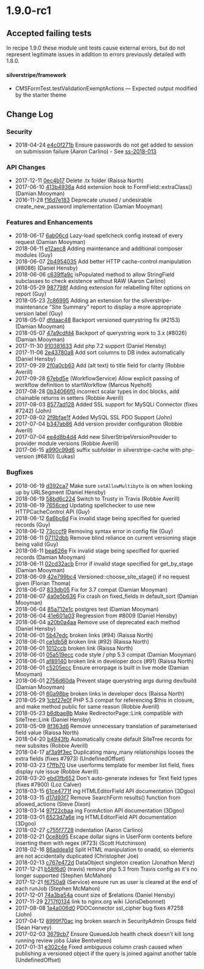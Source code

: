 # 1.9.0-rc1

## Accepted failing tests

In recipe 1.9.0 these module unit tests cause external errors, but do not represent legitimate issues in addition to errors previously detailed with 1.8.0.

#### silverstripe/framework

 * CMSFormTest.testValidationExemptActions — Expected output modified by the starter theme

<!--- Changes below this line will be automatically regenerated -->

## Change Log

### Security

 * 2018-04-24 [e4c0f271b](https://github.com/silverstripe/silverstripe-framework/commit/e4c0f271b00765b46ce85e614d0c48aad4e72630) Ensure passwords do not get added to session on submission failure (Aaron Carlino) - See [ss-2018-013](https://www.silverstripe.org/download/security-releases/ss-2018-013)

### API Changes

 * 2017-12-11 [0ec4b17](https://github.com/silverstripe/silverstripe-spellcheck/commit/0ec4b1772262c18b6d54f95683883a96a94221f8) Delete .tx folder (Raissa North)
 * 2017-06-10 [413b4936a](https://github.com/silverstripe/silverstripe-framework/commit/413b4936a1cfe6447832c08c26a4fceb9a3a36a6) Add extension hook to FormField::extraClass() (Damian Mooyman)
 * 2016-11-28 [f16d7e183](https://github.com/silverstripe/silverstripe-framework/commit/f16d7e1838d834575738086326d1191db3a5cfd8) Deprecate unused / undesirable create_new_password implementation (Damian Mooyman)

### Features and Enhancements

 * 2018-06-17 [6ab06cd](https://github.com/silverstripe/silverstripe-spellcheck/commit/6ab06cd5fb62408192bf5e5d5bb9066cf5bbacf1) Lazy-load spellcheck config instead of every request (Damian Mooyman)
 * 2018-06-11 [e12aec8](https://github.com/silverstripe/cwp-recipe-basic/commit/e12aec89d64f5662ede222908bc8fa8e3793e036) Adding maintenance and additional composer modules (Guy)
 * 2018-06-07 [2b4954035](https://github.com/silverstripe/silverstripe-framework/commit/2b4954035f950beef9be8ba8e36a2b620d6aa332) Add better HTTP cache-control manipulation (#8086) (Daniel Hensby)
 * 2018-06-06 [c639ffa9c](https://github.com/silverstripe/silverstripe-framework/commit/c639ffa9ce181cdb979a5c954e912ebfc4162f42) isPopulated method to allow StringField subclasses to check existence without RAW (Aaron Carlino)
 * 2018-05-29 [987798f](https://github.com/silverstripe/cwp/commit/987798f11785471adf34663240b441917d8fb808) Adding extension for relabelling filter options on report (Guy)
 * 2018-05-23 [7c86995](https://github.com/silverstripe/cwp/commit/7c8699598d67485a57abb3fe69774e5c61ba8b7e) Adding an extension for the silverstripe-maintenance "Site Summary" report to display a more appropriate version label (Guy)
 * 2018-05-07 [dfdaac48](https://github.com/silverstripe/silverstripe-cms/commit/dfdaac48ca38e179efcfb2cfd905baa577b379fd) Backport versioned querystring fix (#2153) (Damian Mooyman)
 * 2018-05-07 [47a9cdfd4](https://github.com/silverstripe/silverstripe-framework/commit/47a9cdfd49146e769760e8d8db3f01925597de41) Backport of querystring work to 3.x (#8026) (Damian Mooyman)
 * 2017-11-30 [910381633](https://github.com/silverstripe/silverstripe-framework/commit/9103816333e790a9b7cd84994e00e0941e34de39) Add php 7.2 support (Daniel Hensby)
 * 2017-11-06 [2e43780a8](https://github.com/silverstripe/silverstripe-framework/commit/2e43780a8ae664ead109bd99c094f3873defbfea) Add sort columns to DB index automatically (Daniel Hensby)
 * 2017-09-28 [2f0a0cb63](https://github.com/silverstripe/silverstripe-framework/commit/2f0a0cb63f12c9428cce9403fdd11dd155f73116) Add (alt text) to title field for clarity (Robbie Averill)
 * 2017-09-28 [67ebd5e](https://github.com/symbiote/silverstripe-advancedworkflow/commit/67ebd5efe05ffc389d2a761d8347576bb79541a1) (WorkflowService) Allow explicit passing of workflow definition to startWorkflow (Marcus Nyeholt)
 * 2017-08-28 [0b34066f0](https://github.com/silverstripe/silverstripe-framework/commit/0b34066f0cec8de2c1afdd717613ffab201d02a8) incorrect scalar types in doc blocks, add chainable returns in setters (Robbie Averill)
 * 2017-08-03 [8577ad128](https://github.com/silverstripe/silverstripe-framework/commit/8577ad128059f4c508f03df4e5566c09fe161be5) Added SSL support for MySQLi Connector (fixes #7242) (John)
 * 2017-08-02 [2f9bfae1f](https://github.com/silverstripe/silverstripe-framework/commit/2f9bfae1f9f6bb2d33e3f979601e0abae243a7f6) Added MySQL SSL PDO Support (John)
 * 2017-07-04 [b347ab86](https://github.com/silverstripe/silverstripe-cms/commit/b347ab866d50a589a598fa4f27fef787a24d9879) Add version provider configuration (Robbie Averill)
 * 2017-07-04 [ee4d8b4d4](https://github.com/silverstripe/silverstripe-framework/commit/ee4d8b4d4e22a25b86c90785c45cc480f8423861) Add new SilverStripeVersionProvider to provider module versions (Robbie Averill)
 * 2017-06-15 [a990c99d6](https://github.com/silverstripe/silverstripe-framework/commit/a990c99d6e6f477ab6e973ada13f9dff234682f5) suffix subfolder in silverstripe-cache with php-version (#6810) (Lukas)

### Bugfixes

 * 2018-06-19 [d392ca7](https://github.com/silverstripe/silverstripe-blog/commit/d392ca72f19e607f69973f635b559229c61d337a) Make sure `setAllowMultibyte` is on when looking up by URLSegment (Daniel Hensby)
 * 2018-06-19 [58bd6c224](https://github.com/silverstripe/silverstripe-framework/commit/58bd6c2248282b9ef6fb940cc6792a7b8c436fbf) Switch to Trusty in Travis (Robbie Averill)
 * 2018-06-19 [7656ced](https://github.com/silverstripe/silverstripe-spellcheck/commit/7656ced351f85d43d2a0a48e370c01543d472a1f) Updating spellchecker to use new HTTPCacheControl API (Guy)
 * 2018-06-12 [6a6bc6d](https://github.com/silverstripe/silverstripe-translatable/commit/6a6bc6d677e079064bed77a084c54adb240e2c98) Fix invalid stage being specified for queried records (Guy)
 * 2018-06-12 [73cccf9](https://github.com/silverstripe/cwp-installer/commit/73cccf9eb62f8481452ab85e2b684936e3a5ead2) Removing syntax error in config file (Guy)
 * 2018-06-11 [07112dbb](https://github.com/silverstripe/silverstripe-cms/commit/07112dbb0bbc4bd624e44586ef3faccdcff1acd1) Remove blind reliance on current versioning stage being valid (Guy)
 * 2018-06-11 [bea626e](https://github.com/silverstripe/silverstripe-translatable/commit/bea626eba3b641872e63fcba548dcc407599c218) Fix invalid stage being specified for queried records (Damian Mooyman)
 * 2018-06-11 [02cd32acb](https://github.com/silverstripe/silverstripe-framework/commit/02cd32acb3db7b8e3ec5b3617ce6fb5c84fca9d8) Error if invalid stage specified for get_by_stage (Damian Mooyman)
 * 2018-06-09 [42e799bc4](https://github.com/silverstripe/silverstripe-framework/commit/42e799bc43eb83660bc4d35c9c6c5bf7f23989a8) Versioned::choose_site_stage() if no request given (Florian Thoma)
 * 2018-06-07 [833db05](https://github.com/silverstripe/silverstripe-sharedraftcontent/commit/833db051616ab34c1ab5808be6539cd3e8c2d2fc) Fix for 3.7 compat (Damian Mooyman)
 * 2018-06-07 [4a0e5b636](https://github.com/silverstripe/silverstripe-framework/commit/4a0e5b63678cab6e62f175f61040bfda7ac0ab48) Fix crash on fixed_fields in default_sort (Damian Mooyman)
 * 2018-06-04 [85a712e1c](https://github.com/silverstripe/silverstripe-framework/commit/85a712e1c9288a398de03e374a8a3bb980486d82) postgres test (Damian Mooyman)
 * 2018-06-04 [41e601a03](https://github.com/silverstripe/silverstripe-framework/commit/41e601a036307065d9ea2ba8862f67be738d402f) Regression from #8009 (Daniel Hensby)
 * 2018-06-04 [a20b0a4aa](https://github.com/silverstripe/silverstripe-framework/commit/a20b0a4aa6ea7390f20513c3205debda652f5ca0) Remove use of deprecated each method (Daniel Hensby)
 * 2018-06-01 [5b47edc](https://github.com/silverstripe/cwp/commit/5b47edc5416cf8a4c8b1b9e2b6bea4bd50f0fb17) broken links (#94) (Raissa North)
 * 2018-06-01 [ce1db58](https://github.com/silverstripe/cwp/commit/ce1db58045b6b1cfcfda8cc2ef7d88d1a3e0f17d) broken link (#92) (Raissa North)
 * 2018-06-01 [1012ccb](https://github.com/silverstripe/cwp/commit/1012ccbb4c231caae30faa398c4aca935c5a3048) broken link (Raissa North)
 * 2018-06-01 [05a519ecc](https://github.com/silverstripe/silverstripe-framework/commit/05a519ecc5c8f68e049b68714c2ea60d9abd0e54) code style / php 5.3 compat (Damian Mooyman)
 * 2018-06-01 [af89140](https://github.com/silverstripe/cwp/commit/af8914063d3a3a8298ef6c3936f72ddd51d7174d) broken link in developer docs (#91) (Raissa North)
 * 2018-06-01 [c5205ecc](https://github.com/silverstripe/silverstripe-cms/commit/c5205ecc1fe291ca453c94b28e31af296219b921) Ensure errorpage is built in live mode (Damian Mooyman)
 * 2018-06-01 [2756d60da](https://github.com/silverstripe/silverstripe-framework/commit/2756d60da28e371ea16bec7d478594c1579fc77b) Prevent stage querystring args during dev/build (Damian Mooyman)
 * 2018-06-01 [60a98be](https://github.com/silverstripe/cwp/commit/60a98be6391ec70f7fc6c4847ed2c9f60a44686c) broken links in developer docs (Raissa North)
 * 2018-05-29 [1cbf27e0f](https://github.com/silverstripe/silverstripe-framework/commit/1cbf27e0f47c3547914b03193d0f5f77c87ff8d5) PHP 5.3 compat for referencing $this in closure, and make method public for same reason (Robbie Averill)
 * 2018-05-23 [b6dbae8b](https://github.com/silverstripe/silverstripe-cms/commit/b6dbae8b07911f3e3a55babbb6c671ededa2d3b4) Make RedirectorPage::Link compatible with SiteTree::Link (Daniel Hensby)
 * 2018-05-09 [8f363d6](https://github.com/silverstripe/silverstripe-userforms/commit/8f363d6b608b08a70c423a56473d673cbda923ff) Remove unnecessary translation of parameterised field value (Raissa North)
 * 2018-04-20 [b4943fb](https://github.com/silverstripe/silverstripe-subsites/commit/b4943fb77c4ee612bb8bc16772866f0f06e2501b) Automatically create default SiteTree records for new subsites (Robbie Averill)
 * 2018-04-17 [af3a9f3ec](https://github.com/silverstripe/silverstripe-framework/commit/af3a9f3ec8a5465f841c5aa8ee1faf40c1b76bf4) Duplicating many_many relationships looses the extra fields (fixes #7973) (UndefinedOffset)
 * 2018-03-23 [f7ffb70](https://github.com/silverstripe/silverstripe-userforms/commit/f7ffb706ce784fbdcf388ce888b0df9ff934b5b9) Use userforms template for member list field, fixes display rule issue (Robbie Averill)
 * 2018-03-20 [ebd3fb652](https://github.com/silverstripe/silverstripe-framework/commit/ebd3fb6526eb3ee9359111e548d9f6b6e0323e97) Don't auto-generate indexes for Text field types (fixes #7900) (Loz Calver)
 * 2018-03-15 [61ce4771f](https://github.com/silverstripe/silverstripe-framework/commit/61ce4771f91367cbb4b8a1bf61e2af51964714df) ing HTMLEditorField API documentation (3Dgoo)
 * 2018-03-15 [d17d93f7](https://github.com/silverstripe/silverstripe-cms/commit/d17d93f784a6e01f3d396c55adc623d69a90261a) Remove SearchForm results() function from allowed_actions (Steve Dixon)
 * 2018-03-14 [97f22cbaa](https://github.com/silverstripe/silverstripe-framework/commit/97f22cbaa5d683cca2f65370a9b827314317436d) ing FormAction API documentation (3Dgoo)
 * 2018-03-01 [6523d7a6e](https://github.com/silverstripe/silverstripe-framework/commit/6523d7a6eb3905d5e3cf24120d33232e1eb5d789) ing HTMLEditorField API documentation (3Dgoo)
 * 2018-02-27 [c755f7728](https://github.com/silverstripe/silverstripe-framework/commit/c755f77288bcbd5e6777f94d8499264446b456f0) indentation (Aaron Carlino)
 * 2018-02-21 [0ce8b95](https://github.com/silverstripe/silverstripe-userforms/commit/0ce8b95546f234bc2e1d2727d0816ccb9017e305) Escape dollar signs in UserForm contents before inserting them with regex (#723) (Scott Hutchinson)
 * 2018-02-16 [86addea1d](https://github.com/silverstripe/silverstripe-framework/commit/86addea1d2a7b2e28ae8115279ae358bcb46648a) Split HTML manipulation to onadd, so elements are not accidentally duplicated (Christopher Joe)
 * 2018-02-13 [c767e472d](https://github.com/silverstripe/silverstripe-framework/commit/c767e472dc494408460ef47c27b8d34475da4ac6) DataObject singleton creation (Jonathon Menz)
 * 2017-12-21 [b58f6d0](https://github.com/symbiote/silverstripe-queuedjobs/commit/b58f6d0af2ec4374422a6563b2cde749ab46f630) (travis) remove php 5.3 from Travis config as it's no longer supported (Stephen McMahon)
 * 2017-12-21 [f6750a9](https://github.com/symbiote/silverstripe-queuedjobs/commit/f6750a9849eaa3fa51d08460282e4a114a10cd50) (Service) ensure run as user is cleared at the end of each runJob (Stephen McMahon)
 * 2017-12-01 [74a3ba54a](https://github.com/silverstripe/silverstripe-framework/commit/74a3ba54ae3f02158ba81622bd9933ae3e98c665) count size of $relations (Daniel Hensby)
 * 2017-11-29 [2717f0134](https://github.com/silverstripe/silverstripe-framework/commit/2717f013447069fd1879b24140dd84145ece9cef) link to nginx.org wiki (JorisDebonnet)
 * 2017-08-08 [1a4a006d0](https://github.com/silverstripe/silverstripe-framework/commit/1a4a006d09e4397c3126fcf32c61692f90834b8a) PDOConnector ssl_cipher bug fixes #7258 (John)
 * 2017-04-12 [8999f70ac](https://github.com/silverstripe/silverstripe-framework/commit/8999f70acc0fa9853c94786da8c3b5c713f8a359) ing broken search in SecurityAdmin Groups field (Sean Harvey)
 * 2017-02-03 [3679cb7](https://github.com/silverstripe/silverstripe-contentreview/commit/3679cb7f7d35716f5309fd46fd26541009e7ee91) Ensure QueuedJob health check doesn't kill long running review jobs (Jake Bentvelzen)
 * 2017-01-31 [e302c4e](https://github.com/silverstripe/silverstripe-translatable/commit/e302c4ec46f107d309eab443087786709d300bd3) Fixed ambiguous column crash caused when publishing a versioned object if the query is joined against another table (UndefinedOffset)

